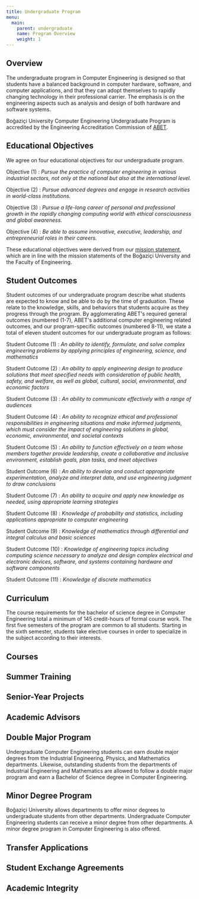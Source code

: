 ```yaml
---
title: Undergraduate Program
menu:
  main:
    parent: undergraduate
    name: Program Overview
    weight: 1
---
```


## Overview

The undergraduate program in Computer Engineering is designed so that students have a balanced background in computer hardware, software, and computer applications, and that they can adopt themselves to rapidly changing technology in their professional carrier. The emphasis is on the engineering aspects such as analysis and design of both hardware and software systems.

Boğaziçi University Computer Engineering Undergraduate Program is accredited by the Engineering Accreditation Commission of [ABET]().

## Educational Objectives

We agree on four educational objectives for our undergraduate program.

Objective (1)
: _Pursue the practice of computer engineering in various industrial sectors, not only at the national but also at the international level._

Objective (2)
: _Pursue advanced degrees and engage in research activities in world-class institutions._

Objective (3)
: _Pursue a life-long career of personal and professional growth in the rapidly changing computing world with ethical consciousness and global awareness._

Objective (4)
: _Be able to assume innovative, executive, leadership, and entrepreneurial roles in their careers._

These educational objectives were derived from our [mission statement](/about/mission/#department-of-computer-engineering), which are in line with the mission statements of the Boğaziçi University and the Faculty of Engineering.

## Student Outcomes

Student outcomes of our undergraduate program describe what students are expected to know and be able to do by the time of graduation. These relate to the knowledge, skills, and behaviors that students acquire as they progress through the program. By agglomerating ABET's required general outcomes (numbered (1-7), ABET's additional computer engineering related outcomes, and our program-specific outcomes (numbered 8-11), we state a total of eleven student outcomes for our undergraduate program as follows:

Student Outcome (1)
: _An ability to identify, formulate, and solve complex engineering problems by applying principles of engineering, science, and mathematics_

Student Outcome (2)
: _An ability to apply engineering design to produce solutions that meet specified needs with consideration of public health, safety, and welfare, as well as global, cultural, social, environmental, and economic factors_

Student Outcome (3)
: _An ability to communicate effectively with a range of audiences_

Student Outcome (4)
: _An ability to recognize ethical and professional responsibilities in engineering situations and make informed judgments, which must consider the impact of engineering solutions in global, economic, environmental, and societal contexts_

Student Outcome (5)
: _An ability to function effectively on a team whose members together provide leadership, create a collaborative and inclusive environment, establish goals, plan tasks, and meet objectives_

Student Outcome (6)
: _An ability to develop and conduct appropriate experimentation, analyze and interpret data, and use engineering judgment to draw conclusions_

Student Outcome (7)
: _An ability to acquire and apply new knowledge as needed, using appropriate learning strategies_

Student Outcome (8)
: _Knowledge of probability and statistics, including applications appropriate to computer engineering_

Student Outcome (9)
: _Knowledge of mathematics through differential and integral calculus and basic sciences_

Student Outcome (10)
: _Knowledge of engineering topics including computing science necessary to analyze and design complex electrical and electronic devices, software, and systems containing hardware and software components_

Student Outcome (11)
: _Knowledge of discrete mathematics_

## Curriculum

The course requirements for the bachelor of science degree in Computer Engineering total a minimum of 145 credit-hours of formal course work. The first five semesters of the program are common to all students. Starting in the sixth semester, students take elective courses in order to specialize in the subject according to their interests.

## Courses

## Summer Training

## Senior-Year Projects

## Academic Advisors

## Double Major Program

Undergraduate Computer Engineering students can earn double major degrees from the Industrial Engineering, Physics, and Mathematics departments. Likewise, outstanding students from the departments of Industrial Engineering and Mathematics are allowed to follow a double major program and earn a Bachelor of Science degree in Computer Engineering.

## Minor Degree Program

Boğaziçi University allows departments to offer minor degrees to undergraduate students from other departments. Undergraduate Computer Engineering students can receive a minor degree from other departments. A minor degree program in Computer Engineering is also offered.

## Transfer Applications

## Student Exchange Agreements

## Academic Integrity
